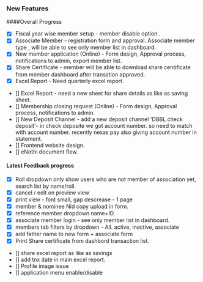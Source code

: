 ### New Features

####Overall Progress
- [x] Fiscal year wise member setup - member disable option .
- [x] Associate Member - registration form and approval. Associate member type , will be able to see only member list in dashboard.
- [x] New member application (Online) -  Form design, Approval process, notifications to admin, export member list.
- [x] Share Certificate  - member will be able to download share centificate from member dashboard after transation approved.
- [x] Excel Report - Need quarterly excel report.
- [] Excel Report - need a new sheet for share details as like as saving sheet.
- [] Membership closing request (Online) - Form design, Approval process, notifications to admin.
- [] New Deposit Channel - add a new deposit channel 'DBBL check deposit'- in check deposite we got account number. so need to match with account number. recently nexas pay also giving account number in statement.
- [] Frontend website design.
- [] eNothi document flow.

#### Latest Feedback progress
- [x] Roll dropdown only show users who are not member of association yet, search list by name/roll.
- [x] cancel / edit on preview view
- [x] print view - font small, gap descrease - 1 page
- [x] member & nominee Nid copy upload in form.
- [x] reference member dropdown name+ID.
- [x] associate member login - see only member list in dashboard.
- [x] members tab filters by dropdown - All. active, inactive, associate
- [x] add father name to new form + associate form
- [x] Print Share certificate from dashbord transaction list.
- [] share excel report as like as savings
- [] add tnx date in main excel report.
- [] Profile image issue
- [] application menu enable/disable
